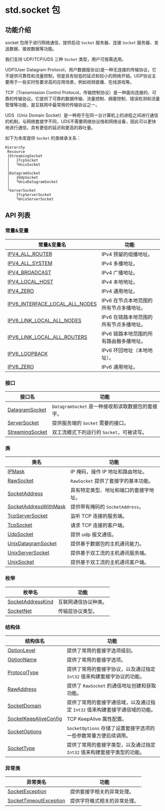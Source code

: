 # std.socket 包

## 功能介绍

socket 包用于进行网络通信，提供启动 `Socket` 服务器、连接 `Socket` 服务器、发送数据、接收数据等功能。

我们支持 UDP/TCP/UDS 三种 `Socket` 类型，用户可按需选用。

UDP(User Datagram Protocol，用户数据报协议)是一种无连接的传输协议，它不提供可靠性和流量控制，但是具有较低的延迟和较小的网络开销。UDP协议主要用于一些实时性要求高的应用场景，例如视频直播、在线游戏等。

TCP（Transmission Control Protocol，传输控制协议）是一种面向连接的、可靠的传输协议。它提供了可靠的数据传输、流量控制、拥塞控制、错误检测和流量管理等功能，是互联网中最常用的传输协议之一。

UDS（Unix Domain Socket）是一种用于在同一台计算机上的进程之间进行通信的机制。与网络套接字不同，UDS不需要网络协议栈和网络设备，因此可以更快地进行通信，具有更低的延迟和更高的吞吐量。

如下为本库提供 `Socket` 的类继承关系：

```cangjie
Hierarchy
 Resource
 ├StreamingSocket
 │   ├TcpSocket
 │   └UnixSocket
 │
 ├DatagramSocket
 │   ├UdpSocket
 │   └UnixDatagramSocket
 │
 └ServerSocket
     ├TcpServerSocket
     └UnixServerSocket
```

## API 列表

### 常量&变量

|              常量&变量名          |           功能           |
| --------------------------- | ------------------------ |
| [IPV4_ALL_ROUTER](./socket_package_api/socket_package_constants_vars.md#let-ipv4_all_router) | IPv4 预留的组播地址。 |
| [IPV4_ALL_SYSTEM](./socket_package_api/socket_package_constants_vars.md#let-ipv4_all_system) | IPv4 多播地址。 |
| [IPV4_BROADCAST](./socket_package_api/socket_package_constants_vars.md#let-ipv4_broadcast) | IPv4 广播地址。 |
| [IPV4_LOCAL_HOST](./socket_package_api/socket_package_constants_vars.md#let-ipv4_local_host) | IPv4 本地地址。 |
| [IPV4_ZERO](./socket_package_api/socket_package_constants_vars.md#let-ipv4_zero) | IPv4 通用地址。 |
| [IPV6_INTERFACE_LOCAL_ALL_NODES](./socket_package_api/socket_package_constants_vars.md#let-ipv6_interface_local_all_nodes) | IPv6 在节点本地范围的所有节点多播地址。 |
| [IPV6_LINK_LOCAL_ALL_NODES](./socket_package_api/socket_package_constants_vars.md#let-ipv6_link_local_all_nodes) | IPv6 在链路本地范围的所有节点多播地址。 |
| [IPV6_LINK_LOCAL_ALL_ROUTERS](./socket_package_api/socket_package_constants_vars.md#let-ipv6_link_local_all_routers) | IPv6 链路本地范围的所有路由器多播地址。 |
| [IPV6_LOOPBACK](./socket_package_api/socket_package_constants_vars.md#let-ipv6_loopback) | IPv6 环回地址（本地地址）。 |
| [IPV6_ZERO](./socket_package_api/socket_package_constants_vars.md#let-ipv6_zero) | IPv6 通用地址。 |

### 接口

|              接口名          |           功能           |
| --------------------------- | ------------------------ |
| [DatagramSocket](./socket_package_api/socket_package_interfaces.md#interface-datagramsocket) | `DatagramSocket` 是一种接收和读取数据包的套接字。 |
| [ServerSocket](./socket_package_api/socket_package_interfaces.md#interface-serversocket) | 提供服务端的 `Socket` 需要的接口。 |
| [StreamingSocket](./socket_package_api/socket_package_interfaces.md#interface-streamingsocket) | 双工流模式下的运行的 `Socket`，可被读写。 |

### 类

|              类名          |           功能           |
| --------------------------- | ------------------------ |
| [IPMask](./socket_package_api/socket_package_classes.md#class-ipmask) | IP 掩码，操作 IP 地址和路由地址。 |
| [RawSocket](./socket_package_api/socket_package_classes.md#class-rawsocket) | `RawSocket` 提供了套接字的基本功能。 |
| [SocketAddress](./socket_package_api/socket_package_classes.md#class-socketaddress) | 具有特定类型、地址和端口的套接字地址。 |
| [SocketAddressWithMask](./socket_package_api/socket_package_classes.md#class-socketaddresswithmask) | 提供带有掩码的 `SocketAddress`。 |
| [TcpServerSocket](./socket_package_api/socket_package_classes.md#class-tcpserversocket) | 监听 TCP 连接的服务端。 |
| [TcpSocket](./socket_package_api/socket_package_classes.md#class-tcpsocket) | 请求 TCP 连接的客户端。|
| [UdpSocket](./socket_package_api/socket_package_classes.md#class-udpsocket) | 提供 udp 报文通信。 |
| [UnixDatagramSocket](./socket_package_api/socket_package_classes.md#class-unixdatagramsocket) | 提供基于数据包的主机通讯能力。 |
| [UnixServerSocket](./socket_package_api/socket_package_classes.md#class-unixserversocket) | 提供基于双工流的主机通讯服务端。 |
| [UnixSocket](./socket_package_api/socket_package_classes.md#class-unixsocket) | 提供基于双工流的主机通讯客户端。 |

### 枚举

|              枚举名          |           功能           |
| --------------------------- | ------------------------ |
| [SocketAddressKind](./socket_package_api/socket_package_enums.md#enum-socketaddresskind) | 互联网通信协议种类。 |
| [SocketNet](./socket_package_api/socket_package_enums.md#enum-socketnet) | 传输层协议类型。 |

### 结构体

|              结构体名          |           功能           |
| --------------------------- | ------------------------ |
| [OptionLevel](./socket_package_api/socket_package_structs.md#struct-optionlevel) | 提供了常用的套接字选项级别。 |
| [OptionName](./socket_package_api/socket_package_structs.md#struct-optionname) | 提供了常用的套接字选项。 |
| [ProtocolType](./socket_package_api/socket_package_structs.md#struct-protocoltype) | 提供了常用的套接字协议，以及通过指定 `Int32` 值来构建套接字协议的功能。 |
| [RawAddress](./socket_package_api/socket_package_structs.md#struct-rawaddress) | 提供了 `RawSocket` 的通信地址创建和获取功能。 |
| [SocketDomain](./socket_package_api/socket_package_structs.md#struct-socketdomain) | 提供了常用的套接字通信域，以及通过指定 `Int32` 值来构建套接字通信域的功能。 |
| [SocketKeepAliveConfig](./socket_package_api/socket_package_structs.md#struct-socketkeepaliveconfig) | TCP KeepAlive 属性配置。 |
| [SocketOptions](./socket_package_api/socket_package_structs.md#struct-socketoptions) | `SocketOptions` 存储了设置套接字选项的一些参数常量方便后续调用。|
| [SocketType](./socket_package_api/socket_package_structs.md#struct-sockettype) | 提供了常用的套接字类型，以及通过指定 `Int32` 值来构建套接字类型的功能。 |

### 异常类

|              异常类名          |           功能           |
| --------------------------- | ------------------------ |
| [SocketException](./socket_package_api/socket_package_exceptions.md#class-socketexception) | 提供套接字相关的异常处理。 |
| [SocketTimeoutException](./socket_package_api/socket_package_exceptions.md#class-sockettimeoutexception) | 提供字符格式相关的异常处理。 |
